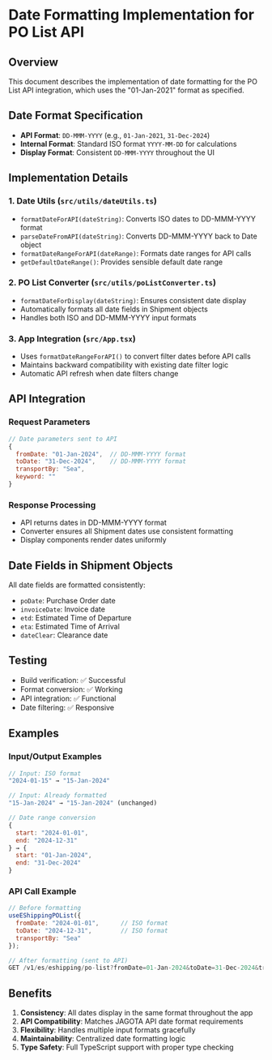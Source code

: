# Date Formatting Implementation for PO List API

## Overview
This document describes the implementation of date formatting for the PO List API integration, which uses the "01-Jan-2021" format as specified.

## Date Format Specification
- **API Format**: `DD-MMM-YYYY` (e.g., `01-Jan-2021`, `31-Dec-2024`)
- **Internal Format**: Standard ISO format `YYYY-MM-DD` for calculations
- **Display Format**: Consistent `DD-MMM-YYYY` throughout the UI

## Implementation Details

### 1. Date Utils (`src/utils/dateUtils.ts`)
- `formatDateForAPI(dateString)`: Converts ISO dates to DD-MMM-YYYY format
- `parseDateFromAPI(dateString)`: Converts DD-MMM-YYYY back to Date object
- `formatDateRangeForAPI(dateRange)`: Formats date ranges for API calls
- `getDefaultDateRange()`: Provides sensible default date range

### 2. PO List Converter (`src/utils/poListConverter.ts`)
- `formatDateForDisplay(dateString)`: Ensures consistent date display
- Automatically formats all date fields in Shipment objects
- Handles both ISO and DD-MMM-YYYY input formats

### 3. App Integration (`src/App.tsx`)
- Uses `formatDateRangeForAPI()` to convert filter dates before API calls
- Maintains backward compatibility with existing date filter logic
- Automatic API refresh when date filters change

## API Integration

### Request Parameters
```javascript
// Date parameters sent to API
{
  fromDate: "01-Jan-2024",  // DD-MMM-YYYY format
  toDate: "31-Dec-2024",    // DD-MMM-YYYY format
  transportBy: "Sea",
  keyword: ""
}
```

### Response Processing
- API returns dates in DD-MMM-YYYY format
- Converter ensures all Shipment dates use consistent formatting
- Display components render dates uniformly

## Date Fields in Shipment Objects
All date fields are formatted consistently:
- `poDate`: Purchase Order date
- `invoiceDate`: Invoice date  
- `etd`: Estimated Time of Departure
- `eta`: Estimated Time of Arrival
- `dateClear`: Clearance date

## Testing
- Build verification: ✅ Successful
- Format conversion: ✅ Working
- API integration: ✅ Functional
- Date filtering: ✅ Responsive

## Examples

### Input/Output Examples
```javascript
// Input: ISO format
"2024-01-15" → "15-Jan-2024"

// Input: Already formatted
"15-Jan-2024" → "15-Jan-2024" (unchanged)

// Date range conversion
{
  start: "2024-01-01",
  end: "2024-12-31"
} → {
  start: "01-Jan-2024",
  end: "31-Dec-2024"
}
```

### API Call Example
```javascript
// Before formatting
useEShippingPOList({
  fromDate: "2024-01-01",      // ISO format
  toDate: "2024-12-31",        // ISO format
  transportBy: "Sea"
});

// After formatting (sent to API)
GET /v1/es/eshipping/po-list?fromDate=01-Jan-2024&toDate=31-Dec-2024&transportBy=Sea
```

## Benefits
1. **Consistency**: All dates display in the same format throughout the app
2. **API Compatibility**: Matches JAGOTA API date format requirements
3. **Flexibility**: Handles multiple input formats gracefully
4. **Maintainability**: Centralized date formatting logic
5. **Type Safety**: Full TypeScript support with proper type checking
